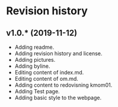 Revision history
==================

v1.0.* (2019-11-12)
------------------------

* Adding readme.
* Adding revision history and license.
* Adding pictures.
* Adding byline.
* Editing content of index.md.
* Editing content of om.md.
* Adding content to redovisning kmom01.
* Adding Test page.
* Adding basic style to the webpage.
